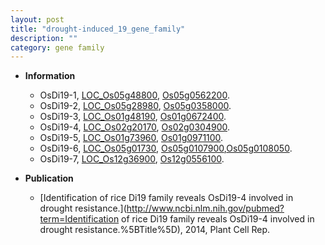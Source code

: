 ```yaml
---
layout: post
title: "drought-induced_19_gene_family"
description: ""
category: gene family
---
```


* **Information**  
    + OsDi19-1, [LOC_Os05g48800](http://rice.uga.edu/cgi-bin/ORF_infopage.cgi?orf=LOC_Os05g48800), [Os05g0562200](https://rapdb.dna.affrc.go.jp/locus/?name=Os05g0562200).
    + OsDi19-2, [LOC_Os05g28980](http://rice.uga.edu/cgi-bin/ORF_infopage.cgi?orf=LOC_Os05g28980), [Os05g0358000](https://rapdb.dna.affrc.go.jp/locus/?name=Os05g0358000).
    + OsDi19-3, [LOC_Os01g48190](http://rice.uga.edu/cgi-bin/ORF_infopage.cgi?orf=LOC_Os01g48190), [Os01g0672400](https://rapdb.dna.affrc.go.jp/locus/?name=Os01g0672400).
    + OsDi19-4, [LOC_Os02g20170](http://rice.uga.edu/cgi-bin/ORF_infopage.cgi?orf=LOC_Os02g20170), [Os02g0304900](https://rapdb.dna.affrc.go.jp/locus/?name=Os02g0304900).
    + OsDi19-5, [LOC_Os01g73960](http://rice.uga.edu/cgi-bin/ORF_infopage.cgi?orf=LOC_Os01g73960), [Os01g0971100](https://rapdb.dna.affrc.go.jp/locus/?name=Os01g0971100).
    + OsDi19-6, [LOC_Os05g01730](http://rice.uga.edu/cgi-bin/ORF_infopage.cgi?orf=LOC_Os05g01730), [Os05g0107900](https://rapdb.dna.affrc.go.jp/locus/?name=Os05g0107900),[Os05g0108050](https://rapdb.dna.affrc.go.jp/locus/?name=Os05g0108050).
    + OsDi19-7, [LOC_Os12g36900](http://rice.uga.edu/cgi-bin/ORF_infopage.cgi?orf=LOC_Os12g36900), [Os12g0556100](https://rapdb.dna.affrc.go.jp/locus/?name=Os12g0556100).

* **Publication**  
    + [Identification of rice Di19 family reveals OsDi19-4 involved in drought resistance.](http://www.ncbi.nlm.nih.gov/pubmed?term=Identification of rice Di19 family reveals OsDi19-4 involved in drought resistance.%5BTitle%5D), 2014, Plant Cell Rep.



